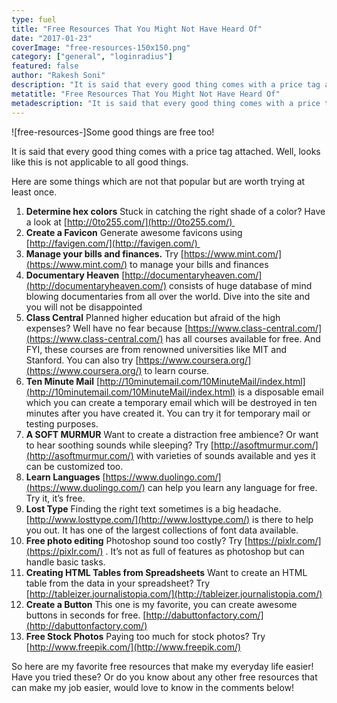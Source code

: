 ```yaml
---
type: fuel
title: "Free Resources That You Might Not Have Heard Of"
date: "2017-01-23"
coverImage: "free-resources-150x150.png"
category: ["general", "loginradius"]
featured: false 
author: "Rakesh Soni"
description: "It is said that every good thing comes with a price tag attached. Well, looks like this is not applicable to all good things. The articles lists down some useful free resources you might not have heard of."
metatitle: "Free Resources That You Might Not Have Heard Of"
metadescription: "It is said that every good thing comes with a price tag attached. Well, looks like this is not applicable to all good things. The articles lists down some useful free resources you might not have heard of."
---
```



![free-resources-]Some good things are free too!

It is said that every good thing comes with a price tag attached. Well, looks like this is not applicable to all good things.

Here are some things which are not that popular but are worth trying at least once.

1. **Determine hex colors** Stuck in catching the right shade of a color? Have a look at [http://0to255.com/](http://0to255.com/) 
2. **Create a Favicon** Generate awesome favicons using [http://favigen.com/](http://favigen.com/) 
3. **Manage your bills and finances.** Try [https://www.mint.com/](https://www.mint.com/) to manage your bills and finances 
4. **Documentary Heaven** [http://documentaryheaven.com/](http://documentaryheaven.com/) consists of huge database of mind blowing documentaries from all over the world. Dive into the site and you will not be disappointed
5. **Class Central** Planned higher education but afraid of the high expenses? Well have no fear because [https://www.class-central.com/](https://www.class-central.com/) has all courses available for free. And FYI, these courses are from renowned universities like MIT and Stanford. You can also try [https://www.coursera.org/](https://www.coursera.org/) to learn course.
6. **Ten Minute Mail** [http://10minutemail.com/10MinuteMail/index.html](http://10minutemail.com/10MinuteMail/index.html) is a disposable email which you can create a temporary email which will be destroyed in ten minutes after you have created it. You can try it for temporary mail or testing purposes.
7. **A SOFT MURMUR** Want to create a distraction free ambience? Or want to hear soothing sounds while sleeping? Try [http://asoftmurmur.com/](http://asoftmurmur.com/) with varieties of sounds available and yes it can be customized too.
8. **Learn Languages** [https://www.duolingo.com/](https://www.duolingo.com/) can help you learn any language for free. Try it, it’s free.
9. **Lost Type** Finding the right text sometimes is a big headache. [http://www.losttype.com/](http://www.losttype.com/) is there to help you out. It has one of the largest collections of font data available.
10. **Free photo editing** Photoshop sound too costly? Try [https://pixlr.com/](https://pixlr.com/) . It’s not as full of features as photoshop but can handle basic tasks.
11. **Creating HTML Tables from Spreadsheets** Want to create an HTML table from the data in your spreadsheet? Try [http://tableizer.journalistopia.com/](http://tableizer.journalistopia.com/)
12. **Create a Button** This one is my favorite, you can create awesome buttons in seconds for free. [http://dabuttonfactory.com/](http://dabuttonfactory.com/)
13. **Free Stock Photos** Paying too much for stock photos? Try [http://www.freepik.com/](http://www.freepik.com/)

So here are my favorite free resources that make my everyday life easier! Have you tried these? Or do you know about any other free resources that can make my job easier, would love to know in the comments below!

